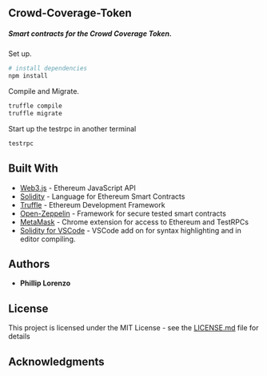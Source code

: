 ## Crowd-Coverage-Token

##### Smart contracts for the Crowd Coverage Token.

Set up.

``` bash
# install dependencies
npm install
```

Compile and Migrate.

``` bash
truffle compile 
truffle migrate
```

Start up the testrpc in another terminal
``` bash
testrpc
```


## Built With

* [Web3.js](https://github.com/ethereum/web3.js) - Ethereum JavaScript API
* [Solidity](https://github.com/ethereum/solidity) - Language for Ethereum Smart Contracts
* [Truffle](http://truffleframework.com/) - Ethereum Development Framework
* [Open-Zeppelin](https://www.rinkeby.io/#stats) - Framework for secure tested smart contracts
* [MetaMask](https://metamask.io/) - Chrome extension for access to Ethereum and TestRPCs 
* [Solidity for VSCode](https://github.com/juanfranblanco/vscode-solidity) - VSCode add on for syntax highlighting and in editor compiling.  

## Authors

* **Phillip Lorenzo** 

## License

This project is licensed under the MIT License - see the [LICENSE.md](LICENSE.md) file for details

## Acknowledgments